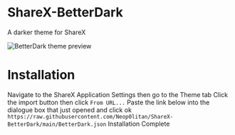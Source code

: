 # ShareX-BetterDark
A darker theme for ShareX

![BetterDark theme preview](https://i.imgur.com/PazKkhF.png)

# Installation
Navigate to the ShareX Application Settings then go to the Theme tab
Click the import button then click `From URL...`
Paste the link below into the dialogue box that just opened and click ok
`https://raw.githubusercontent.com/Neop0litan/ShareX-BetterDark/main/BetterDark.json`
Installation Complete
